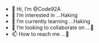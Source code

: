 - 👋 Hi, I’m @Code92A
- 👀 I’m interested in ...Haking 
- 🌱 I’m currently learning ...Haking
- 💞️ I’m looking to collaborate on ...🥺
- 📫 How to reach me ...😬

<!---
Code92A/Code92A is a ✨ special ✨ repository because its `README.md` (this file) appears on your GitHub profile.
You can click the Preview link to take a look at your changes.
--->
